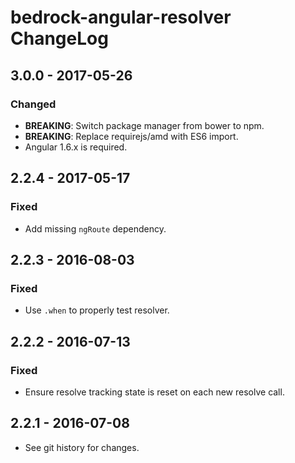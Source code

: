 # bedrock-angular-resolver ChangeLog

## 3.0.0 - 2017-05-26

### Changed
- **BREAKING**: Switch package manager from bower to npm.
- **BREAKING**: Replace requirejs/amd with ES6 import.
- Angular 1.6.x is required.

## 2.2.4 - 2017-05-17

### Fixed
- Add missing `ngRoute` dependency.

## 2.2.3 - 2016-08-03

### Fixed
- Use `.when` to properly test resolver.

## 2.2.2 - 2016-07-13

### Fixed
- Ensure resolve tracking state is reset on each new resolve call.

## 2.2.1 - 2016-07-08

- See git history for changes.
